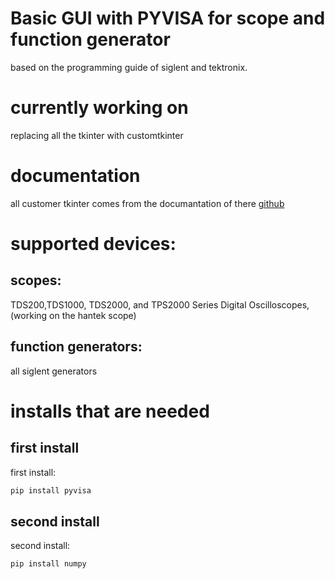 # Basic GUI with PYVISA for scope and function generator

based on the programming guide of siglent and tektronix.
# currently working on 
replacing all the tkinter with customtkinter
# documentation
all customer tkinter comes from the documantation of there [github](https://github.com/TomSchimansky/CustomTkinter)

# supported devices:
## scopes:
TDS200,TDS1000, TDS2000, and TPS2000 Series Digital Oscilloscopes, (working on the hantek scope)
## function generators: 
all siglent generators

# installs that are needed 
## first install
first install:
```bash
pip install pyvisa
```
## second install
second install:
```bash
pip install numpy 
```

